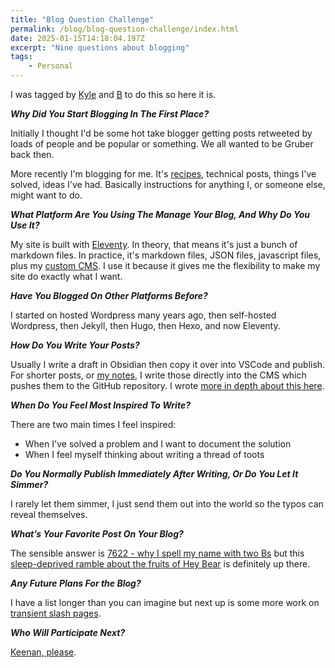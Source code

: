 ```yaml
---
title: "Blog Question Challenge"
permalink: /blog/blog-question-challenge/index.html
date: 2025-01-15T14:18:04.197Z
excerpt: "Nine questions about blogging"
tags:
    - Personal
---
```


I was tagged by [Kyle](https://weblog.kylereddoch.me/2025/01/blog-question-challenge-2025) and [B](https://blog.binarydigit.city/posts/blog-question-challenge-2025) to do this so here it is.

**_Why Did You Start Blogging In The First Place?_**

Initially I thought I'd be some hot take blogger getting posts retweeted by loads of people and be popular or something. We all wanted to be Gruber back then.

More recently I'm blogging for me. It's [recipes](/blog/tags/recipes), technical posts, things I've solved, ideas I've had. Basically instructions for anything I, or someone else, might want to do.

**_What Platform Are You Using The Manage Your Blog, And Why Do You Use It?_**

My site is built with [Eleventy](https://11ty.dev). In theory, that means it's just a bunch of markdown files. In practice, it's markdown files, JSON files, javascript files, plus my [custom CMS](http://github.com/rknightuk/knightcms). I use it because it gives me the flexibility to make my site do exactly what I want.

**_Have You Blogged On Other Platforms Before?_**

I started on hosted Wordpress many years ago, then self-hosted Wordpress, then Jekyll, then Hugo, then Hexo, and now Eleventy.


**_How Do You Write Your Posts?_**

Usually I write a draft in Obsidian then copy it over into VSCode and publish. For shorter posts, or [my notes](/notes), I write those directly into the CMS which pushes them to the GitHub repository. I wrote [more in depth about this here](https://rknight.me/blog/my-blogging-workflow/).

**_When Do You Feel Most Inspired To Write?_**

There are two main times I feel inspired:

- When I've solved a problem and I want to document the solution
- When I feel myself thinking about writing a thread of toots

**_Do You Normally Publish Immediately After Writing, Or Do You Let It Simmer?_**

I rarely let them simmer, I just send them out into the world so the typos can reveal themselves.

**_What’s Your Favorite Post On Your Blog?_**

The sensible answer is [7622 - why I spell my name with two Bs](https://rknight.me/blog/7622/) but this [sleep-deprived ramble about the fruits of Hey Bear](https://rknight.me/blog/biology-of-hey-bear-fruits/) is definitely up there.

**_Any Future Plans For the Blog?_**

I have a list longer than you can imagine but next up is some more work on [transient slash pages](https://rknight.me/blog/on-transient-slash-pages/).


**_Who Will Participate Next?_**

[Keenan, please](https://gkeenan.co).